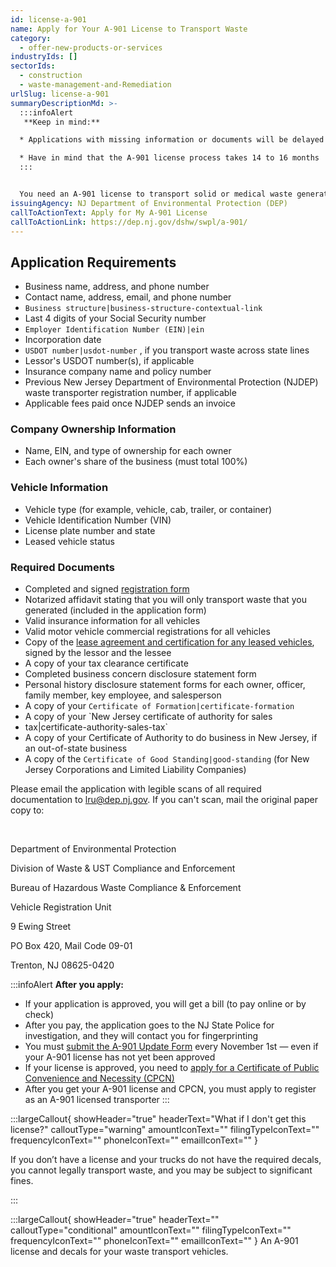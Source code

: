 ```yaml
---
id: license-a-901
name: Apply for Your A-901 License to Transport Waste
category:
  - offer-new-products-or-services
industryIds: []
sectorIds:
  - construction
  - waste-management-and-Remediation
urlSlug: license-a-901
summaryDescriptionMd: >-
  :::infoAlert
   **Keep in mind:**

  * Applications with missing information or documents will be delayed or denied

  * Have in mind that the A-901 license process takes 14 to 16 months
  :::


  You need an A-901 license to transport solid or medical waste generated by other people or businesses.
issuingAgency: NJ Department of Environmental Protection (DEP)
callToActionText: Apply for My A-901 License
callToActionLink: https://dep.nj.gov/dshw/swpl/a-901/
---
```


## Application Requirements

- Business name, address, and phone number
- Contact name, address, email, and phone number
- `Business structure|business-structure-contextual-link`
- Last 4 digits of your Social Security number
- `Employer Identification Number (EIN)|ein`
- Incorporation date
- `USDOT number|usdot-number` , if you transport waste across state lines
- Lessor's USDOT number(s), if applicable
- Insurance company name and policy number
- Previous New Jersey Department of Environmental Protection (NJDEP) waste transporter registration number, if applicable
- Applicable fees paid once NJDEP sends an invoice

### Company Ownership Information

- Name, EIN, and type of ownership for each owner
- Each owner's share of the business (must total 100%)

### Vehicle Information

- Vehicle type (for example, vehicle, cab, trailer, or container)
- Vehicle Identification Number (VIN)
- License plate number and state
- Leased vehicle status

### Required Documents

- Completed and signed [registration form](https://dep.nj.gov/wp-content/uploads/wastedecals/transporter-registration-initial-application-solid-medical-waste-licensed-revised-6-24-2025.pdf)
- Notarized affidavit stating that you will only transport waste that you generated (included in the application form)
- Valid insurance information for all vehicles
- Valid motor vehicle commercial registrations for all vehicles
- Copy of the [lease agreement and certification for any leased vehicles](https://dep.nj.gov/wp-content/uploads/wastedecals/lease-agreement-certification.pdf), signed by the lessor and the lessee
- A copy of your tax clearance certificate
- Completed business concern disclosure statement form
- Personal history disclosure statement forms for each owner, officer, family member, key employee, and salesperson
- A copy of your `Certificate of Formation|certificate-formation`
- A copy of your `New Jersey certificate of authority for sales
- tax|certificate-authority-sales-tax`
- A copy of your Certificate of Authority to do business in New Jersey, if an out-of-state business
- A copy of the `Certificate of Good Standing|good-standing` (for New Jersey Corporations and Limited Liability Companies)

Please email the application with legible scans of all required documentation to lru@dep.nj.gov. If you can't scan, mail the original paper copy to:

&nbsp;

Department of Environmental Protection

Division of Waste & UST Compliance and Enforcement

Bureau of Hazardous Waste Compliance & Enforcement

Vehicle Registration Unit

9 Ewing Street

PO Box 420, Mail Code 09-01

Trenton, NJ 08625-0420

:::infoAlert
**After you apply:**

- If your application is approved, you will get a bill (to pay online or by check)
- After you pay, the application goes to the NJ State Police for investigation, and they will contact you for fingerprinting
- You must [submit the A-901 Update Form](https://dep.nj.gov/wp-content/uploads/dshw/a901/a901_annual_update.pdf) every November 1st — even if your A-901 license has not yet been approved
- If your license is approved, you need to [apply for a Certificate of Public Convenience and Necessity (CPCN)](https://dep.nj.gov/dshw/swpl/cpcn/)
- After you get your A-901 license and CPCN, you must apply to register as an A-901 licensed transporter
  :::

:::largeCallout{ showHeader="true" headerText="What if I don't get this license?" calloutType="warning" amountIconText="" filingTypeIconText="" frequencyIconText="" phoneIconText="" emailIconText="" }

If you don’t have a license and your trucks do not have the required decals, you cannot legally transport waste, and you may be subject to significant fines.

:::

:::largeCallout{ showHeader="true" headerText="" calloutType="conditional" amountIconText="" filingTypeIconText="" frequencyIconText="" phoneIconText="" emailIconText="" }
An A-901 license and decals for your waste transport vehicles.
